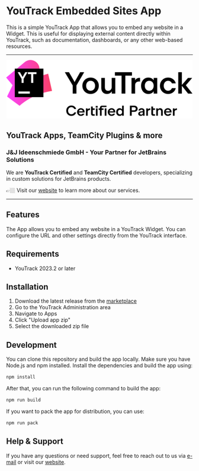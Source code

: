 # YouTrack Embedded Sites App

This is a simple YouTrack App that allows you to embed any website in a Widget. This is useful for displaying external content directly within YouTrack, such as documentation, dashboards, or any other web-based resources. 

---

<picture>
  <source media="(prefers-color-scheme: dark)" srcset="docs/images/youtrack-certified-partner-white.svg">
  <img src="docs/images/youtrack-certified-partner-black.svg" alt="YouTrack Certified Partner">
</picture>

## YouTrack Apps, TeamCity Plugins & more

### J&J Ideenschmiede GmbH - Your Partner for JetBrains Solutions

We are **YouTrack Certified** and **TeamCity Certified** developers, specializing in custom solutions for JetBrains products.

👉🏼 Visit our [website](https://www.jj-ideenschmiede.de) to learn more about our services.

---

## Features

The App allows you to embed any website in a YouTrack Widget. You can configure the URL and other settings directly from the YouTrack interface. 

## Requirements

- YouTrack 2023.2 or later

## Installation

1. Download the latest release from the [marketplace](https://plugins.jetbrains.com/plugin/27288-embedded-sites)
2. Go to the YouTrack Administration area
3. Navigate to Apps
4. Click "Upload app zip"
5. Select the downloaded zip file

## Development

You can clone this repository and build the app locally. Make sure you have Node.js and npm installed. Install the dependencies and build the app using:

```bash
npm install
```

After that, you can run the following command to build the app:

```bash
npm run build
```

If you want to pack the app for distribution, you can use:

```bash
npm run pack
```


## Help & Support

If you have any questions or need support, feel free to reach out to us via [e-mail](mailto:support@jj-ideenschmiede.de) or visit our [website](https://www.jj-ideenschmiede.de).
